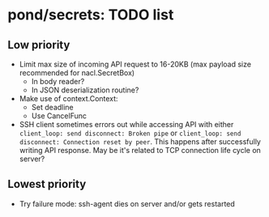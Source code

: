 # pond/secrets: TODO list

## Low priority

- Limit max size of incoming API request to 16-20KB (max payload size
  recommended for nacl.SecretBox)
    - In body reader?
    - In JSON deserialization routine?
- Make use of context.Context:
    - Set deadline
    - Use CancelFunc
- SSH client sometimes errors out while accessing API with either
  `client_loop: send disconnect: Broken pipe` or
  `client_loop: send disconnect: Connection reset by peer`.
  This happens after successfully writing API response.
  May be it's related to TCP connection life cycle on server?

## Lowest priority

- Try failure mode: ssh-agent dies on server and/or gets restarted
